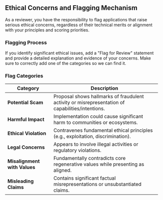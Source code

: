 ## Ethical Concerns and Flagging Mechanism

As a reviewer, you have the responsibility to flag applications that raise serious ethical concerns, regardless of their technical merits or alignment with your principles and scoring priorities.

### Flagging Process

If you identify significant ethical issues, add a "Flag for Review" statement and provide a detailed explanation and evidence of your concerns. Make sure to correctly add one of the categories so we can find it.

### Flag Categories

| Category | Description |
|----------|-------------|
| **Potential Scam** | Proposal shows hallmarks of fraudulent activity or misrepresentation of capabilities/intentions. |
| **Harmful Impact** | Implementation could cause significant harm to communities or ecosystems. |
| **Ethical Violation** | Contravenes fundamental ethical principles (e.g., exploitation, discrimination). |
| **Legal Concerns** | Appears to involve illegal activities or regulatory violations. |
| **Misalignment with Values** | Fundamentally contradicts core regenerative values while presenting as aligned. |
| **Misleading Claims** | Contains significant factual misrepresentations or unsubstantiated claims. |
